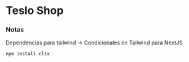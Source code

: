 # Teslo Shop

### Notas
Dependencias para tailwind -> Condicionales en Tailwind para NextJS
```
npm install clsx
```